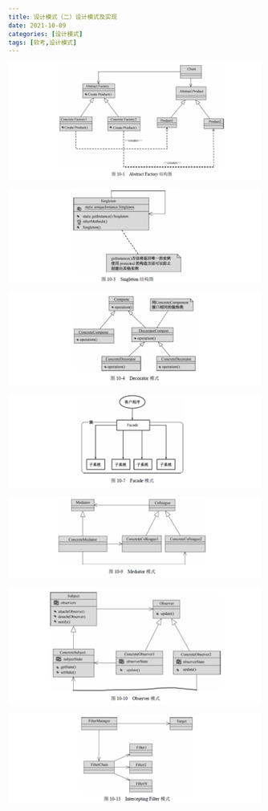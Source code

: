 ```yaml
---
title: 设计模式（二）设计模式及实现
date: 2021-10-09
categories: [设计模式]
tags: [软考,设计模式]
---
```


![](/images/ruankao/8-2.png)

![](/images/ruankao/8-3.png)

![](/images/ruankao/8-4.png)

![](/images/ruankao/8-5.png)

![](/images/ruankao/8-6.png)

![](/images/ruankao/8-7.png)

![](/images/ruankao/8-8.png)


